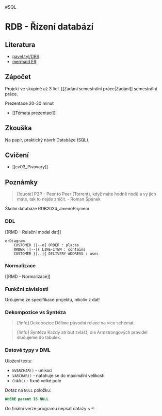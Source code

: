 #SQL
# RDB - Řízení databází

## Literatura
- [pavel.tyl/DBS](http://dom.mti.tul.cz/~pavel.tyl/DBS/DBS2019/Modelovani/aDbC.htm)
- [mermaid ER](https://mermaid.js.org/syntax/entityRelationshipDiagram.html)

## Zápočet
Projekt ve skupině až 3 lidí.
[[Zadání semestrální práce|Zadání]] semestrální práce.

Prezentace
20-30 minut
- [[Témata prezentací]]

## Zkouška
Na papír, praktický návrh Databáze (SQL).

## Cvičení
- [[cv03_Pivovary]]

## Poznámky
> [!quote] P2P - Peer to Peer (Torrent), když máte hodně nodů a vy jich máte, tak to nejde zničit.
> \- Roman Špánek

Školní databáze
RDB2024_JmenoPrijmeni
### DDL
[[RMD - Relační model dat]]
```mermaid
erDiagram
    CUSTOMER ||--o{ ORDER : places
    ORDER ||--|{ LINE-ITEM : contains
    CUSTOMER }|..|{ DELIVERY-ADDRESS : uses
```

### Normalizace
[[RMD - Normalizace]]

### Funkční závislosti
Určujeme ze specifikace projektu, nikoliv z dat!

### Dekompozice vs Syntéza
> [!info] Dekopozice
Dělíme původní relace na více schémat.

> [!info] Syntéza
> Každý atribut zvlášť, dle Armstrongových pravidel  slučujeme do tabulek.

### Datové typy v DML

Uložení textu:
- `NVARCHAR()` - unikod
- `VARCHAR()` - natahuje se do maximální velikosti
- `CHAR()` - fixně velké pole

Dotaz na `NULL` položku:
```SQL
WHERE parent IS NULL
```

Do finální verze programu nepsat datazy s `*`!